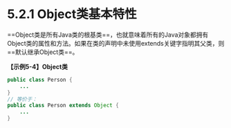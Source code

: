 # 5.2.1 Object类基本特性

   ==Object类是所有Java类的根基类==，也就意味着所有的Java对象都拥有Object类的属性和方法。如果在类的声明中未使用extends关键字指明其父类，则==默认继承Object类==。

**【示例5-4】Object类**

```java
public class Person {
    ...
}
// 等价于：
public class Person extends Object {
    ...
}
```